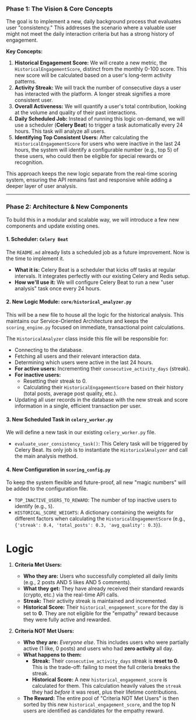 ### Phase 1: The Vision & Core Concepts

The goal is to implement a new, daily background process that evaluates user "consistency." This addresses the scenario where a valuable user might not meet the daily interaction criteria but has a strong history of engagement.

**Key Concepts:**

1.  **Historical Engagement Score:** We will create a new metric, the `HistoricalEngagementScore`, distinct from the monthly 0-100 score. This new score will be calculated based on a user's long-term activity patterns.
2.  **Activity Streak:** We will track the number of consecutive days a user has interacted with the platform. A longer streak signifies a more consistent user.
3.  **Overall Activeness:** We will quantify a user's total contribution, looking at the volume and quality of their past interactions.
4.  **Daily Scheduled Job:** Instead of running this logic on-demand, we will use a scheduler (**Celery Beat**) to trigger a task automatically every 24 hours. This task will analyze all users.
5.  **Identifying Top Consistent Users:** After calculating the `HistoricalEngagementScore` for users who were inactive in the last 24 hours, the system will identify a configurable number (e.g., top 5) of these users, who could then be eligible for special rewards or recognition.

This approach keeps the new logic separate from the real-time scoring system, ensuring the API remains fast and responsive while adding a deeper layer of user analysis.

---

### Phase 2: Architecture & New Components

To build this in a modular and scalable way, we will introduce a few new components and update existing ones.

#### 1. Scheduler: `Celery Beat`
The `README.md` already lists a scheduled job as a future improvement. Now is the time to implement it.
*   **What it is:** Celery Beat is a scheduler that kicks off tasks at regular intervals. It integrates perfectly with our existing Celery and Redis setup.
*   **How we'll use it:** We will configure Celery Beat to run a new "user analysis" task once every 24 hours.

#### 2. New Logic Module: `core/historical_analyzer.py`
This will be a new file to house all the logic for the historical analysis. This maintains our Service-Oriented Architecture and keeps the `scoring_engine.py` focused on immediate, transactional point calculations.

The `HistoricalAnalyzer` class inside this file will be responsible for:
*   Connecting to the database.
*   Fetching all users and their relevant interaction data.
*   Determining which users were active in the last 24 hours.
*   **For active users:** Incrementing their `consecutive_activity_days` (streak).
*   **For inactive users:**
    *   Resetting their streak to 0.
    *   Calculating their `HistoricalEngagementScore` based on their history (total posts, average post quality, etc.).
*   Updating all user records in the database with the new streak and score information in a single, efficient transaction per user.

#### 3. New Scheduled Task in `celery_worker.py`
We will define a new task in our existing `celery_worker.py` file.

*   `evaluate_user_consistency_task()`: This Celery task will be triggered by Celery Beat. Its only job is to instantiate the `HistoricalAnalyzer` and call the main analysis method.

#### 4. New Configuration in `scoring_config.py`
To keep the system flexible and future-proof, all new "magic numbers" will be added to the configuration file.

*   `TOP_INACTIVE_USERS_TO_REWARD`: The number of top inactive users to identify (e.g., `5`).
*   `HISTORICAL_SCORE_WEIGHTS`: A dictionary containing the weights for different factors when calculating the `HistoricalEngagementScore` (e.g., `{'streak': 0.4, 'total_posts': 0.3, 'avg_quality': 0.3}`).



# Logic

1.  **Criteria Met Users:**
    *   **Who they are:** Users who successfully completed all daily limits (e.g., 2 posts AND 5 likes AND 5 comments).
    *   **What they get:** They have already received their standard rewards (crypto, etc.) via the real-time API calls.
    *   **Streak:** Their activity streak is maintained and incremented.
    *   **Historical Score:** Their `historical_engagement_score` for the day is set to **0**. They are not eligible for the "empathy" reward because they were fully active and rewarded.

2.  **Criteria NOT Met Users:**
    *   **Who they are:** *Everyone else*. This includes users who were partially active (1 like, 0 posts) and users who had **zero activity** all day.
    *   **What happens to them:**
        *   **Streak:** Their `consecutive_activity_days` streak is **reset to 0**. This is the trade-off: failing to meet the full criteria breaks the streak.
        *   **Historical Score:** A new `historical_engagement_score` is calculated for them. This calculation heavily values the `streak` they had *before* it was reset, plus their lifetime contributions.
    *   **The Reward:** The entire pool of "Criteria NOT Met Users" is then sorted by this new `historical_engagement_score`, and the top N users are identified as candidates for the empathy reward.

